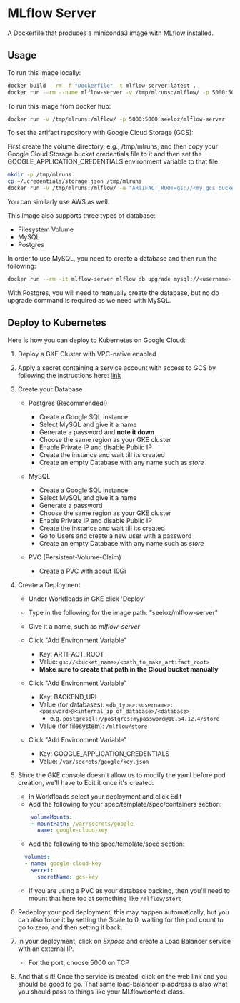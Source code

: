# MLflow Server

A Dockerfile that produces a miniconda3 image with [MLflow](https://www.mlflow.org) installed.

## Usage

To run this image locally:

```bash
docker build --rm -f "Dockerfile" -t mlflow-server:latest .
docker run --rm --name mlflow-server -v /tmp/mlruns:/mlflow/ -p 5000:5000 mlflow-server
```

To run this image from docker hub:

```bash
docker run -v /tmp/mlruns:/mlflow/ -p 5000:5000 seeloz/mlflow-server
```

To set the artifact repository with Google Cloud Storage (GCS):

First create the volume directory, e.g., /tmp/mlruns, and then copy your Google Cloud Storage bucket credentials file to it and then set the GOOGLE_APPLICATION_CREDENTIALS environment variable to that file.

```bash
mkdir -p /tmp/mlruns
cp ~/.credentials/storage.json /tmp/mlruns
docker run -v /tmp/mlruns:/mlflow/ -e "ARTIFACT_ROOT=gs://<my_gcs_bucket>/<sub_directories>" -e GOOGLE_APPLICATION_CREDENTIALS="storage.json" -p 5000:5000 seeloz/mlflow-server
```

You can similarly use AWS as well.

This image also supports three types of database:

* Filesystem Volume
* MySQL
* Postgres

In order to use MySQL, you need to create a database and then run the following:

```bash
docker run --rm -it mlflow-server mlflow db upgrade mysql://<username>:<password>@<host>/<database_name>
```

With Postgres, you will need to manually create the database, but no db upgrade command is required as we need with MySQL.

## Deploy to Kubernetes

Here is how you can deploy to Kubernetes on Google Cloud:

1) Deploy a GKE Cluster with VPC-native enabled

2) Apply a secret containing a service account with access to GCS by following the instructions here: [link](https://cloud.google.com/kubernetes-engine/docs/tutorials/authenticating-to-cloud-platform)

3) Create your Database

    * Postgres (Recommended!)
    
        * Create a Google SQL instance
        * Select MySQL and give it a name
        * Generate a password and __note it down__
        * Choose the same region as your GKE cluster
        * Enable Private IP and disable Public IP
        * Create the instance and wait till its created
        * Create an empty Database with any name such as _store_

    * MySQL
    
        * Create a Google SQL instance
        * Select MySQL and give it a name
        * Generate a password
        * Choose the same region as your GKE cluster
        * Enable Private IP and disable Public IP
        * Create the instance and wait till its created
        * Go to Users and create a new user with a password
        * Create an empty Database with any name such as _store_

    * PVC (Persistent-Volume-Claim)

        * Create a PVC with about 10Gi

4) Create a Deployment

    * Under Workfloads in GKE click 'Deploy'
    * Type in the following for the image path: "seeloz/mlflow-server"
    * Give it a name, such as _mlflow-server_
    * Click "Add Environment Variable"

        * Key: ARTIFACT_ROOT
        * Value: ```gs://<bucket_name>/<path_to_make_artifact_root>```
        * __Make sure to create that path in the Cloud bucket manually__

    * Click "Add Environment Variable"
        * Key: BACKEND_URI
        * Value (for databases): ```<db_type>:<username>:<password>@<internal_ip_of_database>/<database>```
            * e.g. ```postgresql://postgres:mypassword@10.54.12.4/store```
        * Value (for filesystem):
            ```/mlflow/store```

    * Click "Add Environment Variable"
        * Key: GOOGLE_APPLICATION_CREDENTIALS
        * Value: ```/var/secrets/google/key.json```

5) Since the GKE console doesn't allow us to modify the yaml before pod creation, we'll have to Edit it once it's created:
    * In Workfloads select your deployment and click Edit
    * Add the following to your spec/template/spec/containers section:

    ```yaml
        volumeMounts:
        - mountPath: /var/secrets/google
          name: google-cloud-key
    ```

    * Add the following to the spec/template/spec section:

    ```yaml
      volumes:
      - name: google-cloud-key
        secret:
          secretName: gcs-key
    ```

    * If you are using a PVC as your database backing, then you'll need to mount that here too at something like ```/mlflow/store```

6) Redeploy your pod deployment; this may happen automatically, but you can also force it by setting the Scale to 0, waiting for the pod count to go to zero, and then setting it back.

7) In your deployment, click on _Expose_ and create a Load Balancer service with an external IP.

    * For the port, choose 5000 on TCP

8) And that's it! Once the service is created, click on the web link and you should be good to go. That same load-balancer ip address is also what you should pass to things like your MLflowcontext class.
